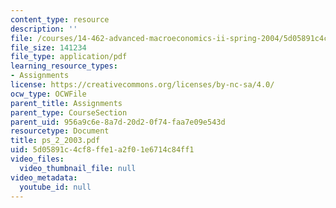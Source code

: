 ```yaml
---
content_type: resource
description: ''
file: /courses/14-462-advanced-macroeconomics-ii-spring-2004/5d05891c4cf8ffe1a2f01e6714c84ff1_ps_2_2003.pdf
file_size: 141234
file_type: application/pdf
learning_resource_types:
- Assignments
license: https://creativecommons.org/licenses/by-nc-sa/4.0/
ocw_type: OCWFile
parent_title: Assignments
parent_type: CourseSection
parent_uid: 956a9c6e-8a7d-20d2-0f74-faa7e09e543d
resourcetype: Document
title: ps_2_2003.pdf
uid: 5d05891c-4cf8-ffe1-a2f0-1e6714c84ff1
video_files:
  video_thumbnail_file: null
video_metadata:
  youtube_id: null
---
```

